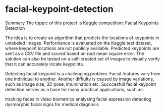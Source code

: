 # facial-keypoint-detection

Summary
The toppic of this project is Kaggle competition: Facial Keypoints Detection

The idea is to create an algorithm that predicts the locations of keypoints in unlabeled images.
Performance is evaluated on the Kaggle test dataset, where keypoint locations are not publicly available. Predicted keypoints are sent as a CSV file and scored based on root mean square error.
The solution can also be tested on a self-created set of images to visually verify that it can accurately locate keypoints.

Detecting facial keypoint is a challenging problem. Facial features vary from one individual to another. Another diffiulty is caused by image variations, such as image size, 3D pose, imumination etc. Succcesfull facial keypoint detection serves as a base for many practical applications, such as:

tracking faces in video
biometrics
analysing facial expression
detectiog dysmorphic facial signs for medical diagnosis
